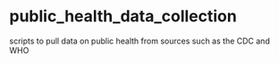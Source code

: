 # public_health_data_collection
scripts to pull data on public health from sources such as the CDC and WHO
